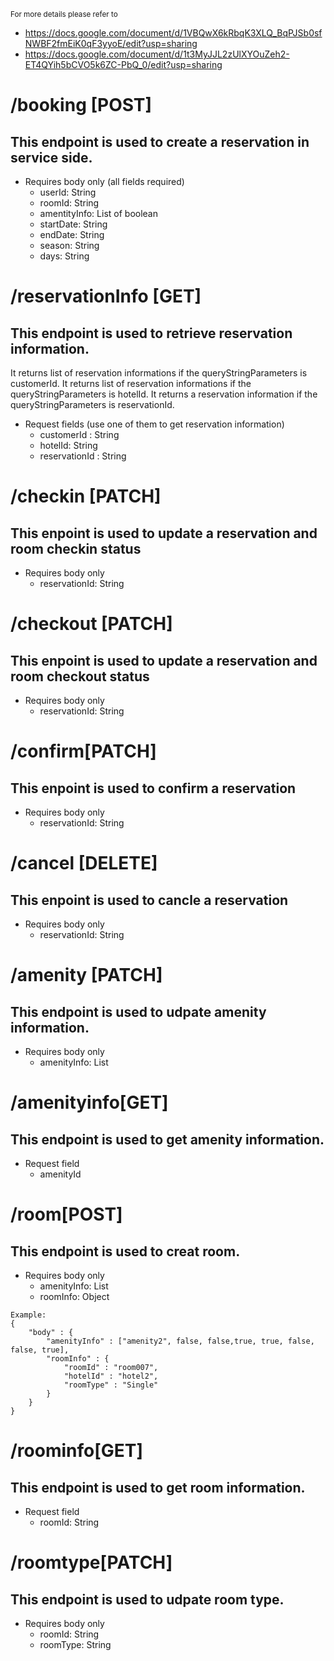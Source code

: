 <sup> For more details please refer to 
- https://docs.google.com/document/d/1VBQwX6kRbqK3XLQ_BqPJSb0sfNWBF2fmEiK0qF3yyoE/edit?usp=sharing 
- https://docs.google.com/document/d/1t3MyJJL2zUlXYOuZeh2-ET4QYih5bCVO5k6ZC-PbQ_0/edit?usp=sharing<sup/>
# /booking [POST]
## This endpoint is used to create a reservation in service side.
- Requires body only (all fields required)
	- userId: String
	- roomId: String
	- amentityInfo: List of boolean
	- startDate: String
	- endDate: String
	- season: String
	- days: String
# /reservationInfo [GET]

## This endpoint is used to retrieve reservation information. 
It returns list of reservation informations if the queryStringParameters is customerId. 
It returns list of reservation informations if the queryStringParameters is hotelId. 
It returns a reservation information if the queryStringParameters is reservationId.
- Request fields (use one of them to get reservation information)
  - customerId : String
  - hotelId: String
  - reservationId : String

# /checkin [PATCH]
## This enpoint is used to update a reservation and room checkin status
- Requires body only
  - reservationId: String

# /checkout [PATCH]
## This enpoint is used to update a reservation and room checkout status
- Requires body only
  - reservationId: String

# /confirm[PATCH]
## This enpoint is used to confirm a reservation
- Requires body only
  - reservationId: String

# /cancel [DELETE]
## This enpoint is used to cancle a reservation
- Requires body only
  - reservationId: String

# /amenity [PATCH]
## This endpoint is used to udpate amenity information. 
- Requires body only
  - amenityInfo: List

# /amenityinfo[GET]
## This endpoint is used to get amenity information.
- Request field
  - amenityId

# /room[POST]
## This endpoint is used to creat room.
- Requires body only
  - amenityInfo: List
  - roomInfo: Object
```
Example:
{
    "body" : {
        "amenityInfo" : ["amenity2", false, false,true, true, false, false, true],
        "roomInfo" : {
            "roomId" : "room007",
            "hotelId" : "hotel2",
            "roomType" : "Single"
        }
    }
}
```
# /roominfo[GET]
## This endpoint is used to get room information.
- Request field
  - roomId: String


# /roomtype[PATCH]
## This endpoint is used to udpate room type. 
- Requires body only
  - roomId: String
  - roomType: String




